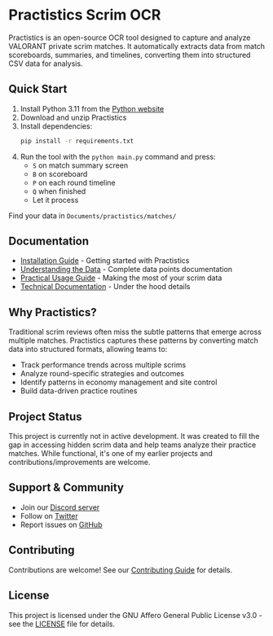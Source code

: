 # Practistics Scrim OCR

Practistics is an open-source OCR tool designed to capture and analyze VALORANT private scrim matches. It automatically extracts data from match scoreboards, summaries, and timelines, converting them into structured CSV data for analysis.

## Quick Start

1. Install Python 3.11 from the [Python website](https://www.python.org/downloads/)
2. Download and unzip Practistics
3. Install dependencies:
   ```sh
   pip install -r requirements.txt
   ```
4. Run the tool with the `python main.py` command and press:
   - `S` on match summary screen
   - `B` on scoreboard
   - `P` on each round timeline
   - `Q` when finished
   - Let it process

Find your data in `Documents/practistics/matches/`

## Documentation

- [Installation Guide](docs/INSTALLATION.md) - Getting started with Practistics
- [Understanding the Data](docs/DATA_STRUCTURE.md) - Complete data points documentation
- [Practical Usage Guide](docs/USAGE.md) - Making the most of your scrim data
- [Technical Documentation](docs/TECHNICAL.md) - Under the hood details

## Why Practistics?

Traditional scrim reviews often miss the subtle patterns that emerge across multiple matches. Practistics captures these patterns by converting match data into structured formats, allowing teams to:
- Track performance trends across multiple scrims
- Analyze round-specific strategies and outcomes
- Identify patterns in economy management and site control
- Build data-driven practice routines

## Project Status

This project is currently not in active development. It was created to fill the gap in accessing hidden scrim data and help teams analyze their practice matches. While functional, it's one of my earlier projects and contributions/improvements are welcome.

## Support & Community

- Join our [Discord server](https://discord.gg/2eQ85rcQSQ)
- Follow on [Twitter](https://twitter.com/tam0w)
- Report issues on [GitHub](https://github.com/yourusername/practistics/issues)

## Contributing

Contributions are welcome! See our [Contributing Guide](CONTRIBUTING.md) for details.

## License

This project is licensed under the GNU Affero General Public License v3.0 - see the [LICENSE](LICENSE) file for details.


